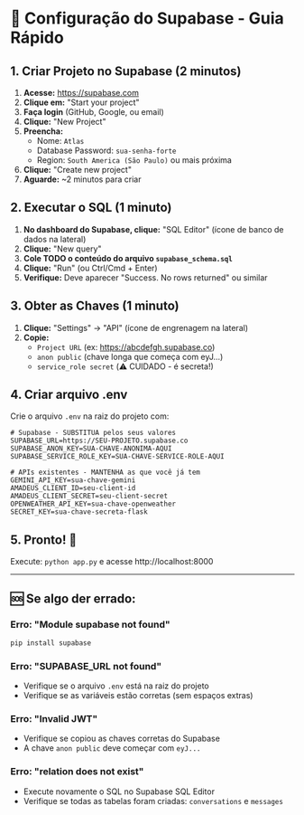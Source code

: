# 🔧 Configuração do Supabase - Guia Rápido

## 1. Criar Projeto no Supabase (2 minutos)

1. **Acesse:** https://supabase.com
2. **Clique em:** "Start your project" 
3. **Faça login** (GitHub, Google, ou email)
4. **Clique:** "New Project"
5. **Preencha:**
   - Nome: `Atlas` 
   - Database Password: `sua-senha-forte`
   - Region: `South America (São Paulo)` ou mais próxima
6. **Clique:** "Create new project"
7. **Aguarde:** ~2 minutos para criar

## 2. Executar o SQL (1 minuto)

1. **No dashboard do Supabase, clique:** "SQL Editor" (ícone de banco de dados na lateral)
2. **Clique:** "New query"
3. **Cole TODO o conteúdo do arquivo `supabase_schema.sql`**
4. **Clique:** "Run" (ou Ctrl/Cmd + Enter)
5. **Verifique:** Deve aparecer "Success. No rows returned" ou similar

## 3. Obter as Chaves (1 minuto)

1. **Clique:** "Settings" → "API" (ícone de engrenagem na lateral)
2. **Copie:**
   - `Project URL` (ex: https://abcdefgh.supabase.co)
   - `anon public` (chave longa que começa com eyJ...)
   - `service_role secret` (⚠️ CUIDADO - é secreta!)

## 4. Criar arquivo .env

Crie o arquivo `.env` na raiz do projeto com:

```env
# Supabase - SUBSTITUA pelos seus valores
SUPABASE_URL=https://SEU-PROJETO.supabase.co
SUPABASE_ANON_KEY=SUA-CHAVE-ANONIMA-AQUI
SUPABASE_SERVICE_ROLE_KEY=SUA-CHAVE-SERVICE-ROLE-AQUI

# APIs existentes - MANTENHA as que você já tem
GEMINI_API_KEY=sua-chave-gemini
AMADEUS_CLIENT_ID=seu-client-id
AMADEUS_CLIENT_SECRET=seu-client-secret
OPENWEATHER_API_KEY=sua-chave-openweather
SECRET_KEY=sua-chave-secreta-flask
```

## 5. Pronto! 🎉

Execute: `python app.py` e acesse http://localhost:8000

---

## 🆘 Se algo der errado:

### Erro: "Module supabase not found"
```bash
pip install supabase
```

### Erro: "SUPABASE_URL not found"
- Verifique se o arquivo `.env` está na raiz do projeto
- Verifique se as variáveis estão corretas (sem espaços extras)

### Erro: "Invalid JWT"
- Verifique se copiou as chaves corretas do Supabase
- A chave `anon public` deve começar com `eyJ...`

### Erro: "relation does not exist"
- Execute novamente o SQL no Supabase SQL Editor
- Verifique se todas as tabelas foram criadas: `conversations` e `messages`
